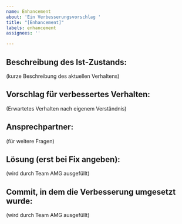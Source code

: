 ```yaml
---
name: Enhancement
about: 'Ein Verbesserungsvorschlag '
title: "[Enhancement]"
labels: enhancement
assignees: ''

---
```


## Beschreibung des Ist-Zustands:
(kurze Beschreibung des aktuellen Verhaltens)
## Vorschlag für verbessertes Verhalten:
(Erwartetes Verhalten nach eigenem Verständnis)
## Ansprechpartner:
(für weitere Fragen)
## Lösung (erst bei Fix angeben):
(wird durch Team AMG ausgefüllt)
## Commit, in dem die Verbesserung umgesetzt wurde:
(wird durch Team AMG ausgefüllt)
